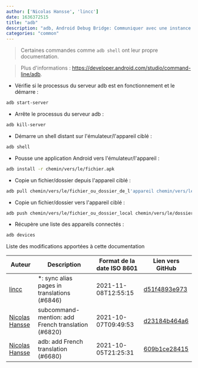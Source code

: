 ```yaml
---
author: ['Nicolas Hansse', 'lincc']
date: 1636372515
title: "adb"
description: "adb, Android Debug Bridge: Communiquer avec une instance d'émulateur Android ou un appareil Android."
categories: "common"
---
```

> Certaines commandes comme `adb shell` ont leur propre documentation.

> Plus d'informations : <https://developer.android.com/studio/command-line/adb>.

- Vérifie si le processus du serveur adb est en fonctionnement et le démarre :

```bash
adb start-server
```

- Arrête le processus du serveur adb :

```bash
adb kill-server
```

- Démarre un shell distant sur l'émulateur/l'appareil ciblé :

```bash
adb shell
```

- Pousse une application Android vers l'émulateur/l'appareil :

```bash
adb install -r chemin/vers/le/fichier.apk
```

- Copie un fichier/dossier depuis l'appareil ciblé :

```bash
adb pull chemin/vers/le/fichier_ou_dossier_de_l'appareil chemin/vers/le/dossier_de_destination_local
```

- Copie un fichier/dossier vers l'appareil ciblé :

```bash
adb push chemin/vers/le/fichier_ou_dossier_local chemin/vers/le/dossier_de_destination_de_l'appareil
```

- Récupère une liste des appareils connectés :

```bash
adb devices
```
Liste des modifications apportées à cette documentation


Auteur | Description | Format de la date ISO 8601 | Lien vers GitHub
------|-----|-----|-----
[lincc](mailto:46962923+blueskyson@users.noreply.github.com) | *: sync alias pages in translations (#6846) | 2021-11-08T12:55:15 | [d51f4893e973](https://github.com/tldr-pages/tldr/commit/d51f4893e973508f79168db1220c0556c9f88743)
[Nicolas Hansse](mailto:nico.hansse@gmail.com) | subcommand-mention: add French translation (#6820) | 2021-10-07T09:49:53 | [d23184b464a6](https://github.com/tldr-pages/tldr/commit/d23184b464a6de682433dd8125f03fda1e02490f)
[Nicolas Hansse](mailto:nico.hansse@gmail.com) | adb: add French translation (#6680) | 2021-10-05T21:25:31 | [609b1ce28415](https://github.com/tldr-pages/tldr/commit/609b1ce284154151e9daf1e5aa5e74022226b8d1)

